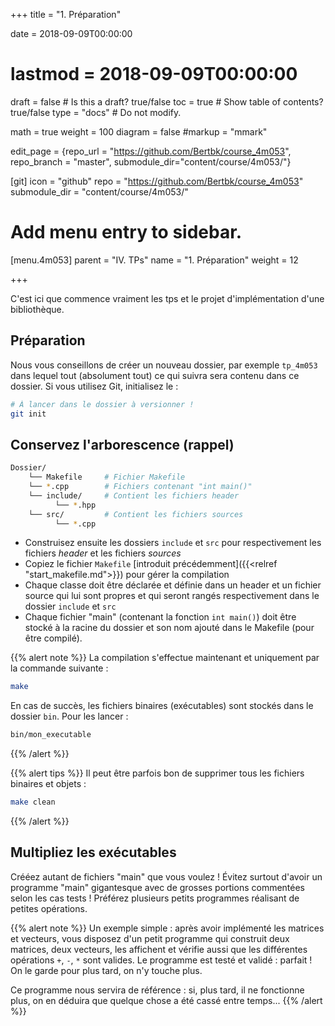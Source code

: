 +++
title = "1. Préparation"

date = 2018-09-09T00:00:00
# lastmod = 2018-09-09T00:00:00

draft = false  # Is this a draft? true/false
toc = true  # Show table of contents? true/false
type = "docs"  # Do not modify.

math = true
weight = 100
diagram = false
#markup = "mmark"

edit_page = {repo_url = "https://github.com/Bertbk/course_4m053", repo_branch = "master", submodule_dir="content/course/4m053/"}

[git]
  icon = "github"
  repo = "https://github.com/Bertbk/course_4m053"
  submodule_dir = "content/course/4m053/"

# Add menu entry to sidebar.
[menu.4m053]
  parent = "IV. TPs"
  name = "1. Préparation"
  weight = 12


+++

C'est ici que commence vraiment les tps et le projet d'implémentation d'une bibliothèque. 

## Préparation

Nous vous conseillons de créer un nouveau dossier, par exemple `tp_4m053` dans lequel tout (absolument tout) ce qui suivra sera contenu dans ce dossier. Si vous utilisez Git, initialisez le :
```bash
# À lancer dans le dossier à versionner !
git init
```


## Conservez l'arborescence (rappel)


```bash
Dossier/
    └── Makefile     # Fichier Makefile
    └── *.cpp        # Fichiers contenant "int main()"
    └── include/     # Contient les fichiers header
          └── *.hpp
    └── src/         # Contient les fichiers sources
          └── *.cpp
```

- Construisez ensuite les dossiers `include` et `src` pour respectivement les fichiers *header* et les fichiers *sources* 
- Copiez le fichier `Makefile` [introduit précédemment]({{<relref "start_makefile.md">}}) pour gérer la compilation
- Chaque classe doit être déclarée et définie dans un header et un fichier source qui lui sont propres et qui seront rangés respectivement dans le dossier `include` et `src`
- Chaque fichier "main" (contenant la fonction `int main()`) doit être stocké à la racine du dossier et son nom ajouté dans le Makefile (pour être compilé).

{{% alert note %}}
La compilation s'effectue maintenant et uniquement par la commande suivante :
```bash
make
```
En cas de succès, les fichiers binaires (exécutables) sont stockés dans le dossier `bin`. Pour les lancer :
```bash
bin/mon_executable
```
{{% /alert %}}

{{% alert tips %}}
Il peut être parfois bon de supprimer tous les fichiers binaires et objets :
```bash
make clean
```
{{% /alert %}}

## Multipliez les exécutables


Crééez autant de fichiers "main" que vous voulez ! Évitez surtout d'avoir un programme "main" gigantesque avec de grosses portions commentées selon les cas tests ! Préférez plusieurs petits programmes réalisant de petites opérations.

{{% alert note %}}
Un exemple simple : après avoir implémenté les matrices et vecteurs, vous disposez d'un petit programme qui construit deux matrices, deux vecteurs, les affichent et vérifie aussi que les différentes opérations `+`, `-`, `*` sont valides. Le programme est testé et validé : parfait ! On le garde pour plus tard, on n'y touche plus. 

Ce programme nous servira de référence : si, plus tard, il ne fonctionne plus, on en déduira que quelque chose a été cassé entre temps...
{{% /alert %}}